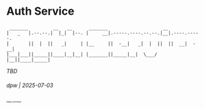 # Auth Service

```
 _______         __   __      _______                    __             
|   _   |.--.--.|  |_|  |--. |     __|.-----.----.--.--.|__|.----.-----.
|       ||  |  ||   _|     | |__     ||  -__|   _|  |  ||  ||  __|  -__|
|___|___||_____||____|__|__| |_______||_____|__|  \___/ |__||____|_____|
```
_TBD_

###### dpw | 2025-07-03

<!-- txkey for last update -->
<p style="font-size: 5px;">81MzL7oHYRG9</p>
